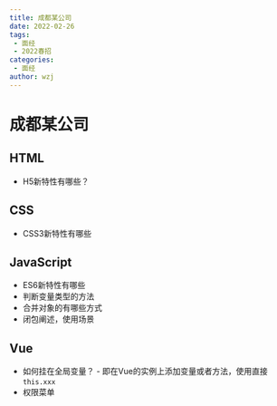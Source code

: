 ```yaml
---
title: 成都某公司
date: 2022-02-26
tags:
 - 面经
 - 2022春招
categories:
 - 面经
author: wzj
---
```


# 成都某公司

## HTML
* H5新特性有哪些？

## CSS
* CSS3新特性有哪些

## JavaScript
* ES6新特性有哪些
* 判断变量类型的方法
* 合并对象的有哪些方式
* 闭包阐述，使用场景

## Vue
* 如何挂在全局变量？ - 即在Vue的实例上添加变量或者方法，使用直接`this.xxx`
* 权限菜单
